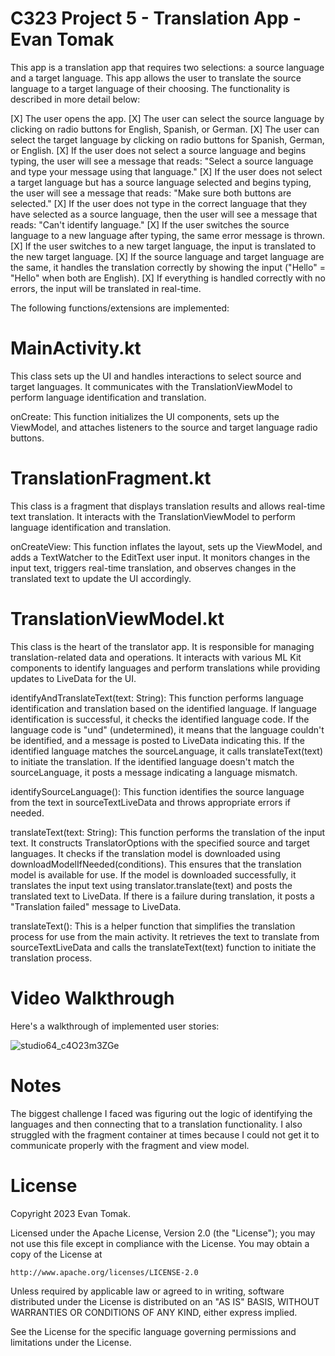 # C323 Project 5 - Translation App - Evan Tomak
This app is a translation app that requires two selections: a source language and a target language. This app allows the user to translate the source language to a target language of their choosing. The functionality is described in more detail below:

[X] The user opens the app.
[X] The user can select the source language by clicking on radio buttons for English, Spanish, or German.
[X] The user can select the target language by clicking on radio buttons for Spanish, German, or English.
[X] If the user does not select a source language and begins typing, the user will see a message that reads: "Select a source language and type your message using that language."
[X] If the user does not select a target language but has a source language selected and begins typing, the user will see a message that reads: "Make sure both buttons are selected."
[X] If the user does not type in the correct language that they have selected as a source language, then the user will see a message that reads: "Can't identify language."
[X] If the user switches the source language to a new language after typing, the same error message is thrown.
[X] If the user switches to a new target language, the input is translated to the new target language.
[X] If the source language and target language are the same, it handles the translation correctly by showing the input ("Hello" = "Hello" when both are English).
[X] If everything is handled correctly with no errors, the input will be translated in real-time.

The following functions/extensions are implemented:

# MainActivity.kt

This class sets up the UI and handles interactions to select source and target languages. It communicates with the TranslationViewModel to perform language identification and translation.

onCreate:
This function initializes the UI components, sets up the ViewModel, and attaches listeners to the source and target language radio buttons.

# TranslationFragment.kt

This class is a fragment that displays translation results and allows real-time text translation. It interacts with the TranslationViewModel to perform language identification and translation.

onCreateView:
This function inflates the layout, sets up the ViewModel, and adds a TextWatcher to the EditText user input. It monitors changes in the input text, triggers real-time translation, and observes changes in the translated text to update the UI accordingly.

# TranslationViewModel.kt

This class is the heart of the translator app. It is responsible for managing translation-related data and operations. It interacts with various ML Kit components to identify languages and perform translations while providing updates to LiveData for the UI.

identifyAndTranslateText(text: String):
This function performs language identification and translation based on the identified language. If language identification is successful, it checks the identified language code. If the language code is "und" (undetermined), it means that the language couldn't be identified, and a message is posted to LiveData indicating this. If the identified language matches the sourceLanguage, it calls translateText(text) to initiate the translation. If the identified language doesn't match the sourceLanguage, it posts a message indicating a language mismatch.

identifySourceLanguage():
This function identifies the source language from the text in sourceTextLiveData and throws appropriate errors if needed. 

translateText(text: String):
This function performs the translation of the input text. It constructs TranslatorOptions with the specified source and target languages. It checks if the translation model is downloaded using downloadModelIfNeeded(conditions). This ensures that the translation model is available for use. If the model is downloaded successfully, it translates the input text using translator.translate(text) and posts the translated text to LiveData. If there is a failure during translation, it posts a "Translation failed" message to LiveData.

translateText():
This is a helper function that simplifies the translation process for use from the main activity. It retrieves the text to translate from sourceTextLiveData and calls the translateText(text) function to initiate the translation process.

# Video Walkthrough

Here's a walkthrough of implemented user stories:

![studio64_c4O23m3ZGe](https://github.com/evan2mak/TranslatorApp/assets/128643914/f0ea8d52-b656-4ad4-ab53-fbe619302a54)

# Notes

The biggest challenge I faced was figuring out the logic of identifying the languages and then connecting that to a translation functionality. I also struggled with the fragment container at times because I could not get it to communicate properly with the fragment and view model.

# License

Copyright 2023 Evan Tomak.

Licensed under the Apache License, Version 2.0 (the "License"); you may not use this file except in compliance with the License.
You may obtain a copy of the License at

    http://www.apache.org/licenses/LICENSE-2.0

Unless required by applicable law or agreed to in writing, software distributed under the License is distributed on an "AS IS" BASIS, WITHOUT WARRANTIES OR CONDITIONS OF ANY KIND, either express implied.

See the License for the specific language governing permissions and limitations under the License.







